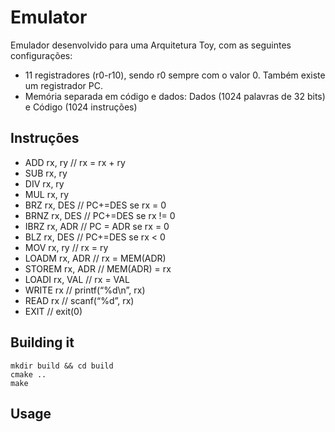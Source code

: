 # Emulator

Emulador desenvolvido para uma Arquitetura Toy, com as seguintes configurações:


* 11 registradores (r0-r10), sendo r0 sempre com o valor 0. Também existe um registrador PC.
* Memória separada em código e dados: Dados (1024 palavras de 32 bits) e Código (1024 instruções)

## Instruções

* ADD rx, ry        // rx = rx + ry
* SUB rx, ry
* DIV rx, ry
* MUL rx, ry
* BRZ rx, DES       // PC+=DES se rx = 0
* BRNZ rx, DES      // PC+=DES se rx != 0
* IBRZ rx, ADR      // PC = ADR se rx = 0
* BLZ rx, DES       // PC+=DES se rx < 0
* MOV rx, ry        // rx = ry
* LOADM rx, ADR     // rx = MEM(ADR)
* STOREM rx, ADR    // MEM(ADR) = rx
* LOADI rx, VAL     // rx = VAL
* WRITE rx          // printf(“%d\n”, rx)
* READ rx           // scanf(“%d”, rx)
* EXIT              // exit(0)

## Building it

```
mkdir build && cd build
cmake ..
make
```

## Usage
